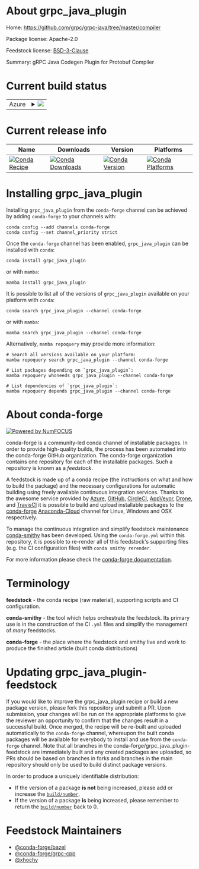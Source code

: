 About grpc_java_plugin
======================

Home: https://github.com/grpc/grpc-java/tree/master/compiler

Package license: Apache-2.0

Feedstock license: [BSD-3-Clause](https://github.com/conda-forge/grpc_java_plugin-feedstock/blob/main/LICENSE.txt)

Summary: gRPC Java Codegen Plugin for Protobuf Compiler

Current build status
====================


<table>
    
  <tr>
    <td>Azure</td>
    <td>
      <details>
        <summary>
          <a href="https://dev.azure.com/conda-forge/feedstock-builds/_build/latest?definitionId=12263&branchName=main">
            <img src="https://dev.azure.com/conda-forge/feedstock-builds/_apis/build/status/grpc_java_plugin-feedstock?branchName=main">
          </a>
        </summary>
        <table>
          <thead><tr><th>Variant</th><th>Status</th></tr></thead>
          <tbody><tr>
              <td>linux_64</td>
              <td>
                <a href="https://dev.azure.com/conda-forge/feedstock-builds/_build/latest?definitionId=12263&branchName=main">
                  <img src="https://dev.azure.com/conda-forge/feedstock-builds/_apis/build/status/grpc_java_plugin-feedstock?branchName=main&jobName=linux&configuration=linux_64_" alt="variant">
                </a>
              </td>
            </tr><tr>
              <td>linux_aarch64</td>
              <td>
                <a href="https://dev.azure.com/conda-forge/feedstock-builds/_build/latest?definitionId=12263&branchName=main">
                  <img src="https://dev.azure.com/conda-forge/feedstock-builds/_apis/build/status/grpc_java_plugin-feedstock?branchName=main&jobName=linux&configuration=linux_aarch64_" alt="variant">
                </a>
              </td>
            </tr><tr>
              <td>linux_ppc64le</td>
              <td>
                <a href="https://dev.azure.com/conda-forge/feedstock-builds/_build/latest?definitionId=12263&branchName=main">
                  <img src="https://dev.azure.com/conda-forge/feedstock-builds/_apis/build/status/grpc_java_plugin-feedstock?branchName=main&jobName=linux&configuration=linux_ppc64le_" alt="variant">
                </a>
              </td>
            </tr><tr>
              <td>osx_64</td>
              <td>
                <a href="https://dev.azure.com/conda-forge/feedstock-builds/_build/latest?definitionId=12263&branchName=main">
                  <img src="https://dev.azure.com/conda-forge/feedstock-builds/_apis/build/status/grpc_java_plugin-feedstock?branchName=main&jobName=osx&configuration=osx_64_" alt="variant">
                </a>
              </td>
            </tr><tr>
              <td>osx_arm64</td>
              <td>
                <a href="https://dev.azure.com/conda-forge/feedstock-builds/_build/latest?definitionId=12263&branchName=main">
                  <img src="https://dev.azure.com/conda-forge/feedstock-builds/_apis/build/status/grpc_java_plugin-feedstock?branchName=main&jobName=osx&configuration=osx_arm64_" alt="variant">
                </a>
              </td>
            </tr>
          </tbody>
        </table>
      </details>
    </td>
  </tr>
</table>

Current release info
====================

| Name | Downloads | Version | Platforms |
| --- | --- | --- | --- |
| [![Conda Recipe](https://img.shields.io/badge/recipe-grpc_java_plugin-green.svg)](https://anaconda.org/conda-forge/grpc_java_plugin) | [![Conda Downloads](https://img.shields.io/conda/dn/conda-forge/grpc_java_plugin.svg)](https://anaconda.org/conda-forge/grpc_java_plugin) | [![Conda Version](https://img.shields.io/conda/vn/conda-forge/grpc_java_plugin.svg)](https://anaconda.org/conda-forge/grpc_java_plugin) | [![Conda Platforms](https://img.shields.io/conda/pn/conda-forge/grpc_java_plugin.svg)](https://anaconda.org/conda-forge/grpc_java_plugin) |

Installing grpc_java_plugin
===========================

Installing `grpc_java_plugin` from the `conda-forge` channel can be achieved by adding `conda-forge` to your channels with:

```
conda config --add channels conda-forge
conda config --set channel_priority strict
```

Once the `conda-forge` channel has been enabled, `grpc_java_plugin` can be installed with `conda`:

```
conda install grpc_java_plugin
```

or with `mamba`:

```
mamba install grpc_java_plugin
```

It is possible to list all of the versions of `grpc_java_plugin` available on your platform with `conda`:

```
conda search grpc_java_plugin --channel conda-forge
```

or with `mamba`:

```
mamba search grpc_java_plugin --channel conda-forge
```

Alternatively, `mamba repoquery` may provide more information:

```
# Search all versions available on your platform:
mamba repoquery search grpc_java_plugin --channel conda-forge

# List packages depending on `grpc_java_plugin`:
mamba repoquery whoneeds grpc_java_plugin --channel conda-forge

# List dependencies of `grpc_java_plugin`:
mamba repoquery depends grpc_java_plugin --channel conda-forge
```


About conda-forge
=================

[![Powered by
NumFOCUS](https://img.shields.io/badge/powered%20by-NumFOCUS-orange.svg?style=flat&colorA=E1523D&colorB=007D8A)](https://numfocus.org)

conda-forge is a community-led conda channel of installable packages.
In order to provide high-quality builds, the process has been automated into the
conda-forge GitHub organization. The conda-forge organization contains one repository
for each of the installable packages. Such a repository is known as a *feedstock*.

A feedstock is made up of a conda recipe (the instructions on what and how to build
the package) and the necessary configurations for automatic building using freely
available continuous integration services. Thanks to the awesome service provided by
[Azure](https://azure.microsoft.com/en-us/services/devops/), [GitHub](https://github.com/),
[CircleCI](https://circleci.com/), [AppVeyor](https://www.appveyor.com/),
[Drone](https://cloud.drone.io/welcome), and [TravisCI](https://travis-ci.com/)
it is possible to build and upload installable packages to the
[conda-forge](https://anaconda.org/conda-forge) [Anaconda-Cloud](https://anaconda.org/)
channel for Linux, Windows and OSX respectively.

To manage the continuous integration and simplify feedstock maintenance
[conda-smithy](https://github.com/conda-forge/conda-smithy) has been developed.
Using the ``conda-forge.yml`` within this repository, it is possible to re-render all of
this feedstock's supporting files (e.g. the CI configuration files) with ``conda smithy rerender``.

For more information please check the [conda-forge documentation](https://conda-forge.org/docs/).

Terminology
===========

**feedstock** - the conda recipe (raw material), supporting scripts and CI configuration.

**conda-smithy** - the tool which helps orchestrate the feedstock.
                   Its primary use is in the construction of the CI ``.yml`` files
                   and simplify the management of *many* feedstocks.

**conda-forge** - the place where the feedstock and smithy live and work to
                  produce the finished article (built conda distributions)


Updating grpc_java_plugin-feedstock
===================================

If you would like to improve the grpc_java_plugin recipe or build a new
package version, please fork this repository and submit a PR. Upon submission,
your changes will be run on the appropriate platforms to give the reviewer an
opportunity to confirm that the changes result in a successful build. Once
merged, the recipe will be re-built and uploaded automatically to the
`conda-forge` channel, whereupon the built conda packages will be available for
everybody to install and use from the `conda-forge` channel.
Note that all branches in the conda-forge/grpc_java_plugin-feedstock are
immediately built and any created packages are uploaded, so PRs should be based
on branches in forks and branches in the main repository should only be used to
build distinct package versions.

In order to produce a uniquely identifiable distribution:
 * If the version of a package **is not** being increased, please add or increase
   the [``build/number``](https://docs.conda.io/projects/conda-build/en/latest/resources/define-metadata.html#build-number-and-string).
 * If the version of a package **is** being increased, please remember to return
   the [``build/number``](https://docs.conda.io/projects/conda-build/en/latest/resources/define-metadata.html#build-number-and-string)
   back to 0.

Feedstock Maintainers
=====================

* [@conda-forge/bazel](https://github.com/conda-forge/bazel/)
* [@conda-forge/grpc-cpp](https://github.com/conda-forge/grpc-cpp/)
* [@xhochy](https://github.com/xhochy/)

